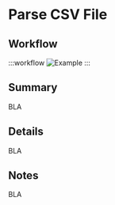 # Parse CSV File

## Workflow

:::workflow
![Example](~/workflows//BonsaiExamples/IO/ParseCSVFile/ParseCSVFile.bonsai)
:::

## Summary
BLA

## Details
BLA

## Notes
BLA

